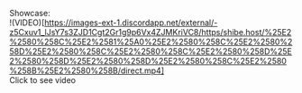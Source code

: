 Showcase:  
!(VIDEO)[https://images-ext-1.discordapp.net/external/-z5Cxuv1_lJsY7s3ZJD1Cgt2Gr1g9p6Vx4ZJMKriVC8/https/shibe.host/%25E2%2580%258C%25E2%2581%25A0%25E2%2580%258C%25E2%2580%258D%25E2%2580%258C%25E2%2580%258C%25E2%2580%258D%25E2%2580%258D%25E2%2580%258D%25E2%2580%258C%25E2%2580%258B%25E2%2580%258B/direct.mp4]  
Click to see video 

